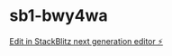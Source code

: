 # sb1-bwy4wa

[Edit in StackBlitz next generation editor ⚡️](https://stackblitz.com/~/github.com/bondybu/sb1-bwy4wa)